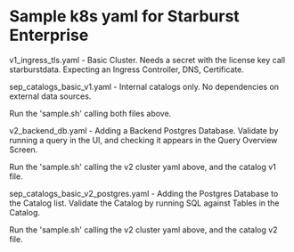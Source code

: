 # Sample k8s yaml for Starburst Enterprise

v1_ingress_tls.yaml - Basic Cluster. Needs a secret with the license key call starburstdata. Expecting an Ingress Controller, DNS, Certificate. </br>

sep_catalogs_basic_v1.yaml - Internal catalogs only. No dependencies on external data sources. </br> 

Run the 'sample.sh' calling both files above. </br>

v2_backend_db.yaml - Adding a Backend Postgres Database. Validate by running a query in the UI, and checking it appears in the Query Overview Screen. </br>

Run the 'sample.sh' calling the v2 cluster yaml above, and the catalog v1 file. </br>

sep_catalogs_basic_v2_postgres.yaml - Adding the Postgres Database to the Catalog list. Validate the Catalog by running SQL against Tables in the Catalog.  </br> 

Run the 'sample.sh' calling the v2 cluster yaml above, and the catalog v2 file. </br>
